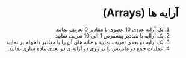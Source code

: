 <div dir="rtl">

# آرایه ها (Arrays)

1. یک آرایه عددی 10 عضوی با مقادیر 0 تعریف نمایید
2. یک آراایه با مقادیر پیشفرض 1 الی 10 تعریف نمایید
3. یک ارایه دو بعدی تعریف نمایید و خانه های آن را با مقادیر دلخوام پر نمایید
4. عملیات جمع دو ماتریس را بر روی دو آرایه ی دو بعدی پیاده سازی نمایید.

</div>